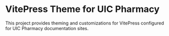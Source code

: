 # VitePress Theme for UIC Pharmacy

This project provides theming and customizations for VitePress configured for UIC Pharmacy
documentation sites.
